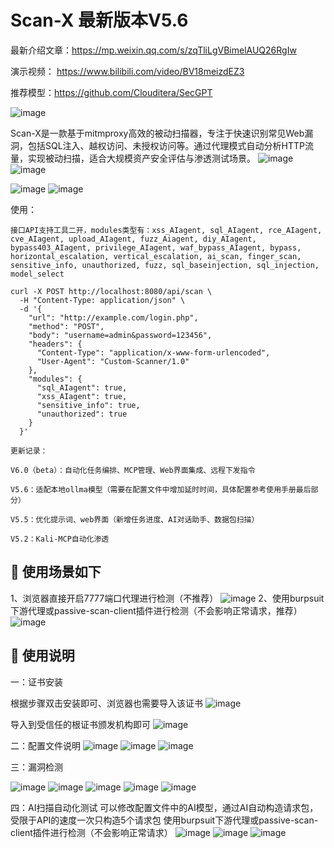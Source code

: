 # Scan-X 最新版本V5.6

最新介绍文章：https://mp.weixin.qq.com/s/zqTliLgVBimelAUQ26RgIw

演示视频： https://www.bilibili.com/video/BV18meizdEZ3

推荐模型：https://github.com/Clouditera/SecGPT

![image](https://github.com/kk12-30/Scan-X/blob/main/1755487681409.jpg)


Scan-X是一款基于mitmproxy高效的被动扫描器，专注于快速识别常见Web漏洞，包括SQL注入、越权访问、未授权访问等。通过代理模式自动分析HTTP流量，实现被动扫描，适合大规模资产安全评估与渗透测试场景。
![image](https://github.com/kk12-30/Scan-X/blob/main/22.png)
![image](https://github.com/kk12-30/Scan-X/blob/main/web.png)

![image](https://github.com/kk12-30/Scan-X/blob/main/12.png)
![image](https://github.com/kk12-30/Scan-X/blob/main/23.png)



使用：

```
接口API支持工具二开，modules类型有：xss_AIagent, sql_AIagent, rce_AIagent, cve_AIagent, upload_AIagent, fuzz_Aiagent, diy_AIagent, bypass403_AIagent, privilege_AIagent, waf_bypass_AIagent, bypass, horizontal_escalation, vertical_escalation, ai_scan, finger_scan, sensitive_info, unauthorized, fuzz, sql_baseinjection, sql_injection, model_select

curl -X POST http://localhost:8080/api/scan \
  -H "Content-Type: application/json" \
  -d '{
    "url": "http://example.com/login.php",
    "method": "POST",
    "body": "username=admin&password=123456",
    "headers": {
      "Content-Type": "application/x-www-form-urlencoded",
      "User-Agent": "Custom-Scanner/1.0"
    },
    "modules": {
      "sql_AIagent": true,
      "xss_AIagent": true,
      "sensitive_info": true,
      "unauthorized": true
    }
  }'
```




```
更新记录：

V6.0（beta）：自动化任务编排、MCP管理、Web界面集成、远程下发指令

V5.6：适配本地ollma模型（需要在配置文件中增加延时时间，具体配置参考使用手册最后部分）

V5.5：优化提示词、web界面（新增任务进度、AI对话助手、数据包扫描）

V5.2：Kali-MCP自动化渗透
```

## 🚀 使用场景如下

1、浏览器直接开启7777端口代理进行检测（不推荐）
![image](https://github.com/kk12-30/Scan-X/blob/main/4.png)
2、使用burpsuit下游代理或passive-scan-client插件进行检测（不会影响正常请求，推荐）
![image](https://github.com/kk12-30/Scan-X/blob/main/5.png)


## 🚀 使用说明

一：证书安装

根据步骤双击安装即可、浏览器也需要导入该证书
![image](https://github.com/kk12-30/Scan-X/blob/main/1.png)

导入到受信任的根证书颁发机构即可
![image](https://github.com/kk12-30/Scan-X/blob/main/2.png)

二：配置文件说明
![image](https://github.com/kk12-30/Scan-X/blob/main/3.png)
![image](https://github.com/kk12-30/Scan-X/blob/main/6.png)
![image](https://github.com/kk12-30/Scan-X/blob/main/7.png)

三：漏洞检测

![image](https://github.com/kk12-30/Scan-X/blob/main/12.png)
![image](https://github.com/kk12-30/Scan-X/blob/main/10.png)
![image](https://github.com/kk12-30/Scan-X/blob/main/11.png)
![image](https://github.com/kk12-30/Scan-X/blob/main/8.png)
![image](https://github.com/kk12-30/Scan-X/blob/main/9.png)

四：AI扫描自动化测试
可以修改配置文件中的AI模型，通过AI自动构造请求包，受限于API的速度一次只构造5个请求包
使用burpsuit下游代理或passive-scan-client插件进行检测（不会影响正常请求）
![image](https://github.com/kk12-30/Scan-X/blob/main/ai1.png)
![image](https://github.com/kk12-30/Scan-X/blob/main/ai2.png)
![image](https://github.com/kk12-30/Scan-X/blob/main/ai3.png)


